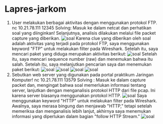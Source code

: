 # Lapres-jarkom
1. User melakukan berbagai aktivitas dengan menggunakan protokol FTP. nc 10.21.78.111 12345
   Solving: Masuk ke dalam netcat dan perhatikan soal yang diinginkan! Selanjutnya, analisis dilakukan melalui file packet capture yang diberikan.
![soal](https://github.com/Fanzapratama/Lapres-jarkom/blob/main/Screenshot%202023-09-22%20132011.png)
Karena clue yang diberikan oleh soal adalah aktivitas yang terjadi pada protokol FTP, saya menggunakan keyword "FTP" untuk melakukan filter pada Wireshark. Setelah itu, saya mencari paket yang diduga merupakan aktivitas berikut:
![soal](https://github.com/Fanzapratama/Lapres-jarkom/blob/main/Screenshot%202023-09-22%20144709.png)
Setelah itu, saya mencari sequence number (raw) dan menemukan bahwa itu salah. Setelah itu, saya melanjutkan pencarian saya dan menemukan paket berikut:
![soal](https://github.com/Fanzapratama/Lapres-jarkom/blob/main/Screenshot%202023-09-21%20184047.png)
![soal](https://github.com/Fanzapratama/Lapres-jarkom/blob/main/Screenshot%202023-09-21%20185033.png)
![soal](https://github.com/Fanzapratama/Lapres-jarkom/blob/main/Screenshot%202023-09-21%20184807.png)
![soal](https://github.com/Fanzapratama/Lapres-jarkom/blob/main/Screenshot%202023-09-21%20184818.png)
2. Sebutkan web server yang digunakan pada portal praktikum Jaringan Komputer! nc 10.21.78.111 13579
   Solving : Masuk ke dalam capture packet dan, mengingat bahwa soal memerlukan informasi tentang server, lanjutkan dengan menganalisis protokol HTTP dari file pcap. Ini karena server biasanya menggunakan protokol HTTP.
![soal](https://github.com/Fanzapratama/Lapres-jarkom/blob/main/Screenshot%202023-09-22%20132539.png)
Saya menggunakan keyword "HTTP" untuk melakukan filter pada Wireshark. Awalnya, saya merasa bingung dan menjawab "HTTP," tetapi setelah memeriksa dan menganalisis lebih lanjut, akhirnya saya menemukan informasi yang diperlukan dalam bagian "follow HTTP Stream."
![soal]()
